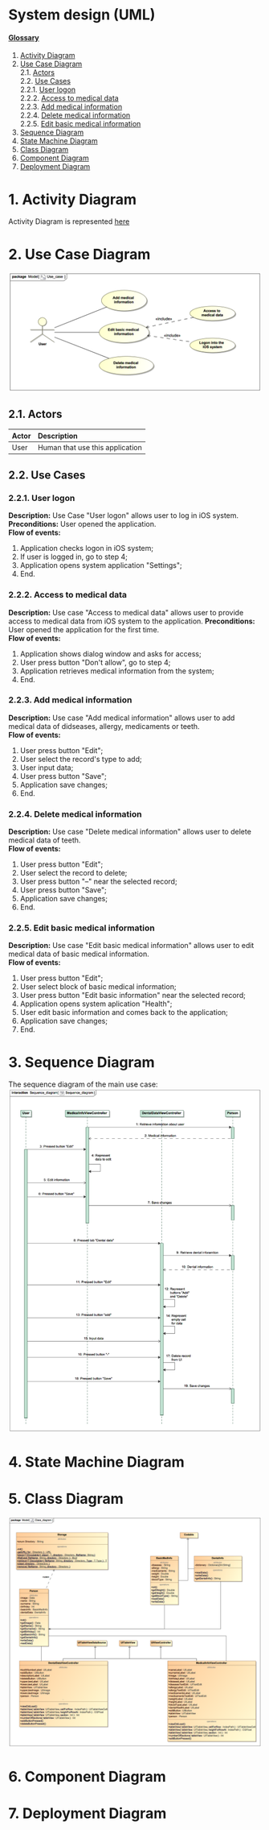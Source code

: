 # System design (UML)

#### [Glossary](Glossary.md)

1. [Activity Diagram](#1)<br>
2. [Use Case Diagram](#2)<br>
2.1. [Actors](#2.1)<br>
2.2. [Use Cases](#2.2)<br>
2.2.1. [User logon](#2.2.1)<br>
2.2.2. [Access to medical data](#2.2.2)<br>
2.2.3. [Add medical information](#2.2.3)<br>
2.2.4. [Delete medical information](#2.2.4)<br>
2.2.5. [Edit basic medical information](#2.2.5)<br>
3. [Sequence Diagram](#3)<br>
4. [State Machine Diagram](#4)<br>
5. [Class Diagram](#5)<br>
6. [Component Diagram](#6)<br>
7. [Deployment Diagram](#7)<br>



# 1\. Activity Diagram <a name = "1"></a>
Activity Diagram is represented [here](Activity_diagrams/Activity.md)

# 2\. Use Case Diagram  <a name = "2"></a>

![Use](Use_case_diagram/use__tistic.co.png)
## 2.1\. Actors <br>
Actor | Description
| :-- | :--
User | Human that use this application

## 2.2\. Use Cases <br>
### 2.2.1\. User logon <a name = "2.2.1"></a>
<b>Description:</b> Use Case "User logon" allows user to log in iOS system.
<b>Preconditions:</b> User opened the application.<br>
<b>Flow of events:</b> <br>
1. Application checks logon in iOS system;<br>
2. If user is logged in, go to step 4;<br>
3. Application opens system application "Settings";<br>
4. End. <br>

### 2.2.2\. Access to medical data <a name = "2.2.2"></a>

<b>Description:</b> Use case "Access to medical data" allows user to provide access to medical data from iOS system to the application.
<b>Preconditions:</b> User opened the application for the first time.<br>
<b>Flow of events:</b> <br>
1. Application shows dialog window and asks for access;<br>
2. User press button "Don't allow", go to step 4;<br>
3. Application retrieves medical information from the system;<br>
4. End.<br>

### 2.2.3\. Add medical information <a name = "2.2.3"></a>

<b>Description:</b> Use case "Add medical information" allows user to add medical data of didseases, allergy, medicaments or teeth.<br>
<b>Flow of events:</b> <br>
1. User press button "Edit";<br>
2. User select the record's type to add;<br>
3. User input data;<br>
4. User press button "Save"; <br>
5. Application save changes; <br>
6. End.<br>
### 2.2.4\. Delete medical information <a name = "2.2.4"></a>

<b>Description:</b> Use case "Delete medical information" allows user to delete medical data of teeth.<br>
<b>Flow of events:</b> <br>
1. User press button "Edit";<br>
2. User select the record to delete;<br>
3. User press button "–" near the selected record;<br>
4. User press button "Save"; <br>
5. Application save changes; <br>
6. End.<br>

### 2.2.5\. Edit basic medical information <a name = "2.2.5"></a>
<b>Description:</b> Use case "Edit basic medical information" allows user to edit medical data of basic medical information.<br>
<b>Flow of events:</b> <br>
1. User press button "Edit";<br>
2. User select block of basic medical information;<br>
3. User press button "Edit basic information" near the selected record;<br>
5. Application opens system aplication "Health"; <br>
6. User edit basic information and comes back to the application;<br>
7. Application save changes; <br>
8. End.<br>

# 3\. Sequence Diagram <a name = "3"></a>

The sequence diagram of the main use case:
![Sequence](Sequence_diagram/Sequence_diagram.png)

# 4\. State Machine Diagram<a name = "4"></a>

# 5\. Class Diagram <a name = "5"></a>
![Class](Class_diagram/Class_diagram.png)

# 6\. Component Diagram <a name = "6"></a>

# 7\. Deployment Diagram <a name = "7"></a>
